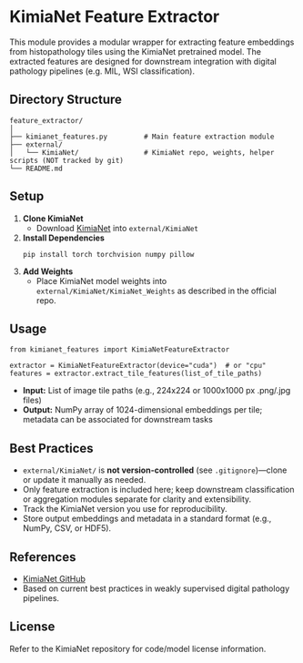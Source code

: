 # KimiaNet Feature Extractor

This module provides a modular wrapper for extracting feature embeddings from histopathology tiles using the KimiaNet pretrained model. The extracted features are designed for downstream integration with digital pathology pipelines (e.g. MIL, WSI classification).

## Directory Structure

```
feature_extractor/
│
├── kimianet_features.py         # Main feature extraction module
├── external/
│   └── KimiaNet/                # KimiaNet repo, weights, helper scripts (NOT tracked by git)
└── README.md
```

## Setup

1. **Clone KimiaNet**
   - Download [KimiaNet](https://github.com/KimiaLabMayo/KimiaNet) into `external/KimiaNet`
2. **Install Dependencies**
   ```
   pip install torch torchvision numpy pillow
   ```
3. **Add Weights**
   - Place KimiaNet model weights into `external/KimiaNet/KimiaNet_Weights` as described in the official repo.

## Usage

```
from kimianet_features import KimiaNetFeatureExtractor

extractor = KimiaNetFeatureExtractor(device="cuda")  # or "cpu"
features = extractor.extract_tile_features(list_of_tile_paths)
```
- **Input:** List of image tile paths (e.g., 224x224 or 1000x1000 px .png/.jpg files)
- **Output:** NumPy array of 1024-dimensional embeddings per tile; metadata can be associated for downstream tasks

## Best Practices

- `external/KimiaNet/` is **not version-controlled** (see `.gitignore`)—clone or update it manually as needed.
- Only feature extraction is included here; keep downstream classification or aggregation modules separate for clarity and extensibility.
- Track the KimiaNet version you use for reproducibility.
- Store output embeddings and metadata in a standard format (e.g., NumPy, CSV, or HDF5).

## References

- [KimiaNet GitHub](https://github.com/KimiaLabMayo/KimiaNet)
- Based on current best practices in weakly supervised digital pathology pipelines.

## License

Refer to the KimiaNet repository for code/model license information.
